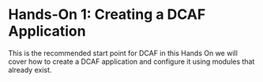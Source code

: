 # Hands-On 1: Creating a DCAF Application
This is the recommended start point for DCAF in this Hands On we will cover how to create a DCAF application and configure it using modules that already exist. 
